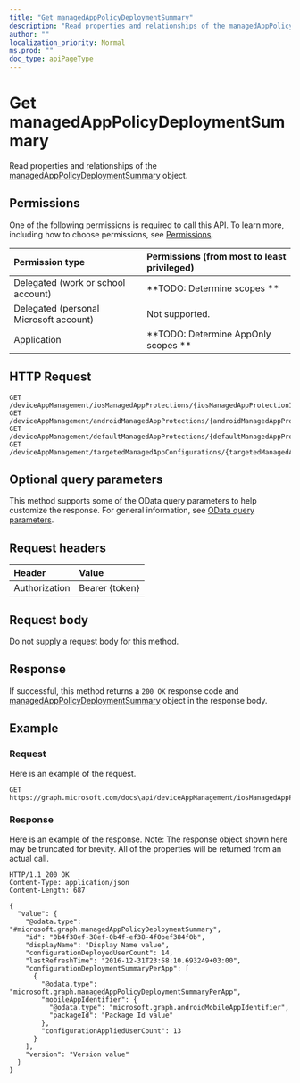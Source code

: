 ```yaml
---
title: "Get managedAppPolicyDeploymentSummary"
description: "Read properties and relationships of the managedAppPolicyDeploymentSummary object."
author: ""
localization_priority: Normal
ms.prod: ""
doc_type: apiPageType
---
```


# Get managedAppPolicyDeploymentSummary

Read properties and relationships of the [managedAppPolicyDeploymentSummary](../resources/managedapppolicydeploymentsummary.md) object.

## Permissions
One of the following permissions is required to call this API. To learn more, including how to choose permissions, see [Permissions](/concepts/permissions-reference.md).

|Permission type|Permissions (from most to least privileged)|
|:---|:---|
|Delegated (work or school account)|**TODO: Determine scopes **|
|Delegated (personal Microsoft account)|Not supported.|
|Application|**TODO: Determine AppOnly scopes **|

## HTTP Request
<!-- {
  "blockType": "ignored"
}
-->
``` http
GET /deviceAppManagement/iosManagedAppProtections/{iosManagedAppProtectionId}/deploymentSummary
GET /deviceAppManagement/androidManagedAppProtections/{androidManagedAppProtectionId}/deploymentSummary
GET /deviceAppManagement/defaultManagedAppProtections/{defaultManagedAppProtectionId}/deploymentSummary
GET /deviceAppManagement/targetedManagedAppConfigurations/{targetedManagedAppConfigurationId}/deploymentSummary
```

## Optional query parameters
This method supports some of the OData query parameters to help customize the response. For general information, see [OData query parameters](/graph/query-parameters).

## Request headers
|Header|Value|
|:---|:---|
|Authorization|Bearer {token}|

## Request body
Do not supply a request body for this method.

## Response
If successful, this method returns a `200 OK` response code and [managedAppPolicyDeploymentSummary](../resources/managedapppolicydeploymentsummary.md) object in the response body.

## Example

### Request
Here is an example of the request.
<!-- {
  "blockType": "request",
  "name": "get_managedapppolicydeploymentsummary"
}
-->
``` http
GET https://graph.microsoft.com/docs\api/deviceAppManagement/iosManagedAppProtections/{iosManagedAppProtectionId}/deploymentSummary
```

### Response
Here is an example of the response. Note: The response object shown here may be truncated for brevity. All of the properties will be returned from an actual call.
<!-- {
  "blockType": "response",
  "truncated": true,
  "@odata.type": "microsoft.graph.managedAppPolicyDeploymentSummary"
}
-->
``` http
HTTP/1.1 200 OK
Content-Type: application/json
Content-Length: 687

{
  "value": {
    "@odata.type": "#microsoft.graph.managedAppPolicyDeploymentSummary",
    "id": "0b4f38ef-38ef-0b4f-ef38-4f0bef384f0b",
    "displayName": "Display Name value",
    "configurationDeployedUserCount": 14,
    "lastRefreshTime": "2016-12-31T23:58:10.693249+03:00",
    "configurationDeploymentSummaryPerApp": [
      {
        "@odata.type": "microsoft.graph.managedAppPolicyDeploymentSummaryPerApp",
        "mobileAppIdentifier": {
          "@odata.type": "microsoft.graph.androidMobileAppIdentifier",
          "packageId": "Package Id value"
        },
        "configurationAppliedUserCount": 13
      }
    ],
    "version": "Version value"
  }
}
```

